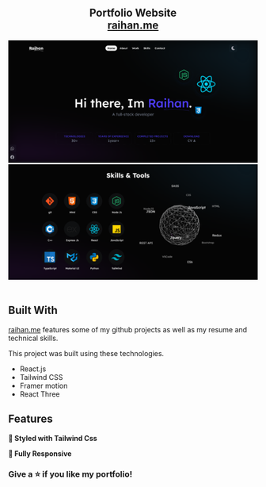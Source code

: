 
<h2 align="center">
  Portfolio Website<br/>
  <a href="https://asmraihan.vercel.app/" target="_blank">raihan.me</a>
</h2>
<div align="center">
  <img alt="Demo" src="./images/header.png" />
  <img alt="Demo" src="./images/skills.png" />
</div>

<br/>


## Built With

<a href="https://portfolio-asm-vthreejs.netlify.app/" target="_blank">raihan.me</a> features some of my github projects as well as my resume and technical skills.<br/>

This project was built using these technologies.

- React.js
- Tailwind CSS
- Framer motion
- React Three

## Features


**🎨 Styled with Tailwind Css**

**📱 Fully Responsive**


### Give a ⭐ if you like my portfolio!

